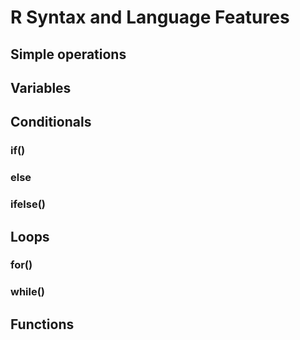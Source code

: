 # R Syntax and Language Features

## Simple operations

## Variables

## Conditionals

### if()
### else
### ifelse()

## Loops

### for()
### while()

## Functions

